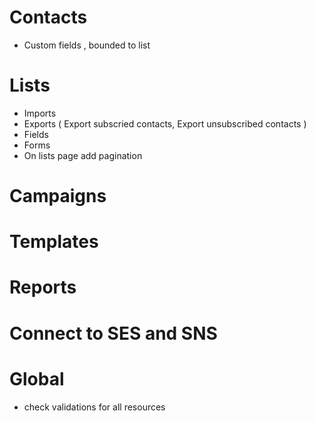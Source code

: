 # Contacts
- Custom fields , bounded to list

# Lists
- Imports
- Exports ( Export subscried contacts, Export unsubscribed contacts )
- Fields
- Forms
- On lists page add pagination

# Campaigns

# Templates

# Reports

# Connect to SES and SNS

# Global
- check validations for all resources
